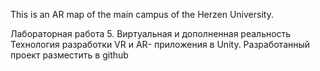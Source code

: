 This is an AR map of the main campus of the Herzen University.

Лабораторная работа 5. Виртуальная и дополненная реальность
Технология разработки VR  и AR- приложения в Unity. 
Разработанный проект разместить в github
